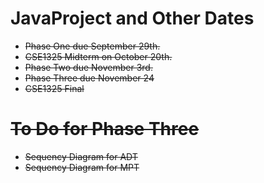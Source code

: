<h1>JavaProject and Other Dates</h1>

<ul>
<li><strike>Phase One due September 29th.</li>
<li><strike>CSE1325 Midterm on October 20th.</li>
<li><strike>Phase Two due November 3rd.</li>
<li>Phase Three due November 24</li>
<li>CSE1325 Final</li>
</ul>


<h1>To Do for Phase Three</h1>
<ul>
<li>Sequency Diagram for ADT
<li>Sequency Diagram for MPT
